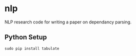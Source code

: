 nlp
===

NLP research code for writing a paper on dependancy parsing.

Python Setup
------------

	sudo pip install tabulate


